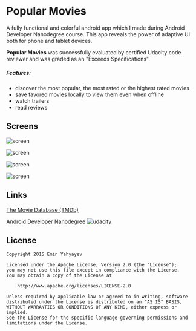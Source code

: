 # Popular Movies

A fully functional and colorful android app which I made during Android Developer Nanodegree course.
This app reveals the power of adaptive UI both for phone and tablet devices.

**Popular Movies** was successfully evaluated by certified Udacity code reviewer and was graded as an "Exceeds Specifications".

##### Features:
* discover the most popular, the most rated or the highest rated movies
* save favored movies locally to view them even when offline
* watch trailers
* read reviews

Screens
--------

![screen](../master/art/phone-movies.png)

![screen](../master/art/phone-details.png)

![screen](../master/art/tablet-port.png)

![screen](../master/art/tablet-land.png)

Links
-------

[The Movie Database (TMDb)](https://www.themoviedb.org/)

[Android Developer Nanodegree][2]
[![udacity][1]][2]

[1]: ../master/art/nanodegree-logo.png
[2]: https://www.udacity.com/course/android-developer-nanodegree--nd801

License
-------

    Copyright 2015 Emin Yahyayev

    Licensed under the Apache License, Version 2.0 (the "License");
    you may not use this file except in compliance with the License.
    You may obtain a copy of the License at

        http://www.apache.org/licenses/LICENSE-2.0

    Unless required by applicable law or agreed to in writing, software
    distributed under the License is distributed on an "AS IS" BASIS,
    WITHOUT WARRANTIES OR CONDITIONS OF ANY KIND, either express or implied.
    See the License for the specific language governing permissions and
    limitations under the License.
